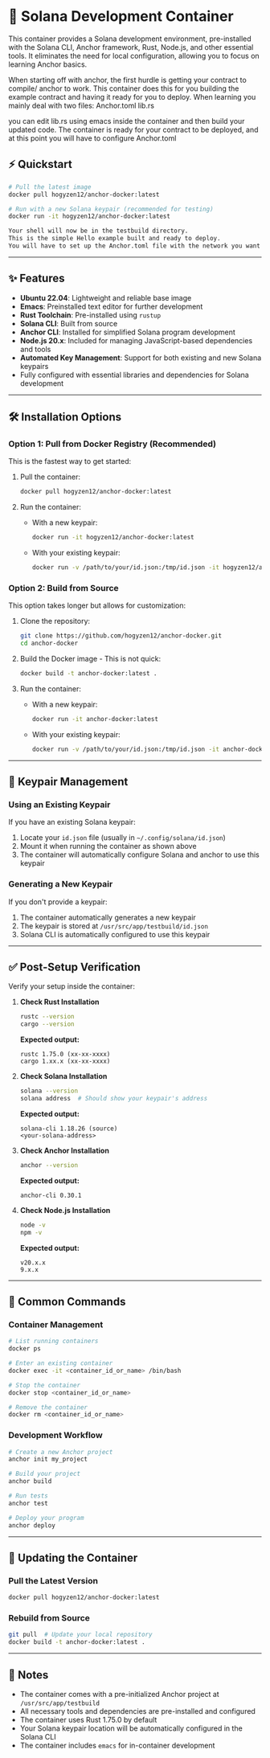 # 🚀 **Solana Development Container**

This container provides a Solana development environment, pre-installed with the Solana CLI, Anchor framework, Rust, Node.js, and other essential tools. It eliminates the need for local configuration, allowing you to focus on learning Anchor basics.

When starting off with anchor, the first hurdle is getting your contract to compile/ anchor to work.
This container does this for you building the example contract and having it ready for you to deploy.
When learning you mainly deal with two files:
Anchor.toml
lib.rs

you can edit lib.rs using emacs inside the container and then build your updated code.
The container is ready for your contract to be deployed, and at this point you will have to configure Anchor.toml

## ⚡ **Quickstart**

```bash
# Pull the latest image
docker pull hogyzen12/anchor-docker:latest

# Run with a new Solana keypair (recommended for testing)
docker run -it hogyzen12/anchor-docker:latest

Your shell will now be in the testbuild directory. 
This is the simple Hello example built and ready to deploy.
You will have to set up the Anchor.toml file with the network you want to deploy on - devnet is reccomended
```

---

## ✨ **Features**

- **Ubuntu 22.04**: Lightweight and reliable base image
- **Emacs**: Preinstalled text editor for further development
- **Rust Toolchain**: Pre-installed using `rustup` 
- **Solana CLI**: Built from source
- **Anchor CLI**: Installed for simplified Solana program development
- **Node.js 20.x**: Included for managing JavaScript-based dependencies and tools
- **Automated Key Management**: Support for both existing and new Solana keypairs
- Fully configured with essential libraries and dependencies for Solana development

---

## 🛠️ **Installation Options**

### **Option 1: Pull from Docker Registry (Recommended)**

This is the fastest way to get started:

1. Pull the container:
   ```bash
   docker pull hogyzen12/anchor-docker:latest
   ```

2. Run the container:
   - With a new keypair:
     ```bash
     docker run -it hogyzen12/anchor-docker:latest
     ```
   - With your existing keypair:
     ```bash
     docker run -v /path/to/your/id.json:/tmp/id.json -it hogyzen12/anchor-docker:latest /tmp/id.json
     ```

### **Option 2: Build from Source**

This option takes longer but allows for customization:

1. Clone the repository:
   ```bash
   git clone https://github.com/hogyzen12/anchor-docker.git
   cd anchor-docker
   ```

2. Build the Docker image - This is not quick:
   ```bash
   docker build -t anchor-docker:latest .
   ```

3. Run the container:
   - With a new keypair:
     ```bash
     docker run -it anchor-docker:latest
     ```
   - With your existing keypair:
     ```bash
     docker run -v /path/to/your/id.json:/tmp/id.json -it anchor-docker:latest /tmp/id.json
     ```

---

## 🔐 **Keypair Management**

### **Using an Existing Keypair**

If you have an existing Solana keypair:
1. Locate your `id.json` file (usually in `~/.config/solana/id.json`)
2. Mount it when running the container as shown above
3. The container will automatically configure Solana and anchor to use this keypair

### **Generating a New Keypair**

If you don't provide a keypair:
1. The container automatically generates a new keypair
2. The keypair is stored at `/usr/src/app/testbuild/id.json`
3. Solana CLI is automatically configured to use this keypair

---

## ✅ **Post-Setup Verification**

Verify your setup inside the container:

1. **Check Rust Installation**
   ```bash
   rustc --version
   cargo --version
   ```
   **Expected output:**
   ```
   rustc 1.75.0 (xx-xx-xxxx)
   cargo 1.xx.x (xx-xx-xxxx)
   ```

2. **Check Solana Installation**
   ```bash
   solana --version
   solana address  # Should show your keypair's address
   ```
   **Expected output:**
   ```
   solana-cli 1.18.26 (source)
   <your-solana-address>
   ```

3. **Check Anchor Installation**
   ```bash
   anchor --version
   ```
   **Expected output:**
   ```
   anchor-cli 0.30.1
   ```

4. **Check Node.js Installation**
   ```bash
   node -v
   npm -v
   ```
   **Expected output:**
   ```
   v20.x.x
   9.x.x
   ```

---

## 📖 **Common Commands**

### **Container Management**
```bash
# List running containers
docker ps

# Enter an existing container
docker exec -it <container_id_or_name> /bin/bash

# Stop the container
docker stop <container_id_or_name>

# Remove the container
docker rm <container_id_or_name>
```

### **Development Workflow**
```bash
# Create a new Anchor project
anchor init my_project

# Build your project
anchor build

# Run tests
anchor test

# Deploy your program
anchor deploy
```

---

## 🔄 **Updating the Container**

### **Pull the Latest Version**
```bash
docker pull hogyzen12/anchor-docker:latest
```

### **Rebuild from Source**
```bash
git pull  # Update your local repository
docker build -t anchor-docker:latest .
```

---

## 📝 **Notes**

- The container comes with a pre-initialized Anchor project at `/usr/src/app/testbuild`
- All necessary tools and dependencies are pre-installed and configured
- The container uses Rust 1.75.0 by default
- Your Solana keypair location will be automatically configured in the Solana CLI
- The container includes `emacs` for in-container development